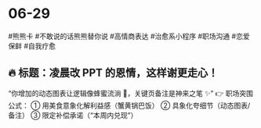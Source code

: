 # 06-29

#熊熊卡 #不敢说的话熊熊替你说 #高情商表达 #治愈系小程序 #职场沟通 #恋爱保鲜 #自我疗愈

## 🔥 标题：凌晨改 PPT 的恩情，这样谢更走心！

“你增加的动态图表让逻辑像蜂蜜流淌 🍯，关键页备注是神来之笔 ✨”
👉 职场突围公式：
① 用美食意象化解利益感（蟹黄锅巴饭）
② 具象化夸细节（动态图表/备注）
③ 限定补偿承诺（“本周内兑现”）
